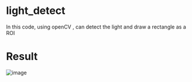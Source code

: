 # light_detect
In this code, using openCV , can detect the light and draw a rectangle as a ROI

# Result
![image](https://github.com/msjung8/light_detect/assets/45056638/725ef308-ae07-4185-9452-06f1469ea3b6)
